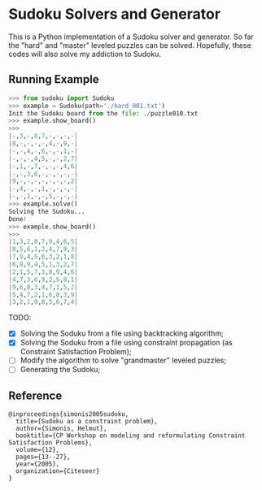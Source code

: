 <!--
 * @Date: 2022-10-26 15:11:27
 * @LastEditors: yuhhong
 * @LastEditTime: 2022-10-27 22:51:25
-->
# Sudoku Solvers and Generator

This is a Python implementation of a Sudoku solver and generator. So far the "hard" and "master" leveled puzzles can be solved. Hopefully, these codes will also solve my addiction to Sudoku. 



## Running Example

```python
>>> from sudoku import Sudoku
>>> example = Sudoku(path='./hard_001.txt')
Init the Sudoku board from the file: ./puzzle010.txt
>>> example.show_board()
>>>
|-,3,-,8,7,-,-,-,-|
|8,-,-,-,-,4,-,9,-|
|-,-,4,-,6,-,-,1,-|
|-,-,-,4,5,-,-,2,7|
|-,1,-,7,-,-,-,4,6|
|-,-,3,6,-,-,-,-,-|
|9,-,-,-,-,-,-,-,2|
|-,4,-,-,1,-,-,-,-|
|-,-,1,-,-,5,-,-,-|
>>> example.solve()
Solving the Sudoku...
Done!
>>> example.show_board()
>>>
|1,3,2,8,7,9,4,6,5|
|8,5,6,1,2,4,7,9,3|
|7,9,4,5,6,3,2,1,8|
|6,8,9,4,5,1,3,2,7|
|2,1,5,7,3,8,9,4,6|
|4,7,3,6,9,2,5,8,1|
|9,6,8,3,4,7,1,5,2|
|5,4,7,2,1,6,8,3,9|
|3,2,1,9,8,5,6,7,4|
```

TODO: 

- [x] Solving the Soduku from a file using backtracking algorithm; 
- [x] Solving the Soduku from a file using constraint propagation (as Constraint Satisfaction Problem); 
- [ ] Modify the algorithm to solve "grandmaster" leveled puzzles; 
- [ ] Generating the Sudoku;

## Reference

```
@inproceedings{simonis2005sudoku,
  title={Sudoku as a constraint problem},
  author={Simonis, Helmut},
  booktitle={CP Workshop on modeling and reformulating Constraint Satisfaction Problems},
  volume={12},
  pages={13--27},
  year={2005},
  organization={Citeseer}
}
```